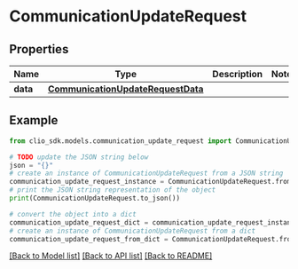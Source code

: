 # CommunicationUpdateRequest


## Properties

Name | Type | Description | Notes
------------ | ------------- | ------------- | -------------
**data** | [**CommunicationUpdateRequestData**](CommunicationUpdateRequestData.md) |  | 

## Example

```python
from clio_sdk.models.communication_update_request import CommunicationUpdateRequest

# TODO update the JSON string below
json = "{}"
# create an instance of CommunicationUpdateRequest from a JSON string
communication_update_request_instance = CommunicationUpdateRequest.from_json(json)
# print the JSON string representation of the object
print(CommunicationUpdateRequest.to_json())

# convert the object into a dict
communication_update_request_dict = communication_update_request_instance.to_dict()
# create an instance of CommunicationUpdateRequest from a dict
communication_update_request_from_dict = CommunicationUpdateRequest.from_dict(communication_update_request_dict)
```
[[Back to Model list]](../README.md#documentation-for-models) [[Back to API list]](../README.md#documentation-for-api-endpoints) [[Back to README]](../README.md)



